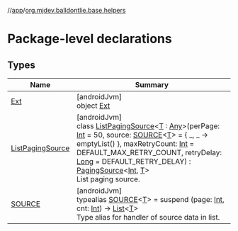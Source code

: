 //[app](../../index.md)/[org.mjdev.balldontlie.base.helpers](index.md)

# Package-level declarations

## Types

| Name | Summary |
|---|---|
| [Ext](-ext/index.md) | [androidJvm]<br>object [Ext](-ext/index.md) |
| [ListPagingSource](-list-paging-source/index.md) | [androidJvm]<br>class [ListPagingSource](-list-paging-source/index.md)&lt;[T](-list-paging-source/index.md) : [Any](https://kotlinlang.org/api/latest/jvm/stdlib/kotlin/-any/index.html)&gt;(perPage: [Int](https://kotlinlang.org/api/latest/jvm/stdlib/kotlin/-int/index.html) = 50, source: [SOURCE](index.md#1428666533%2FClasslikes%2F-912451524)&lt;[T](-list-paging-source/index.md)&gt; = { _, _ -&gt; emptyList() }, maxRetryCount: [Int](https://kotlinlang.org/api/latest/jvm/stdlib/kotlin/-int/index.html) = DEFAULT_MAX_RETRY_COUNT, retryDelay: [Long](https://kotlinlang.org/api/latest/jvm/stdlib/kotlin/-long/index.html) = DEFAULT_RETRY_DELAY) : [PagingSource](https://developer.android.com/reference/kotlin/androidx/paging/PagingSource.html)&lt;[Int](https://kotlinlang.org/api/latest/jvm/stdlib/kotlin/-int/index.html), [T](-list-paging-source/index.md)&gt; <br>List paging source. |
| [SOURCE](index.md#1428666533%2FClasslikes%2F-912451524) | [androidJvm]<br>typealias [SOURCE](index.md#1428666533%2FClasslikes%2F-912451524)&lt;[T](index.md#1428666533%2FClasslikes%2F-912451524)&gt; = suspend (page: [Int](https://kotlinlang.org/api/latest/jvm/stdlib/kotlin/-int/index.html), cnt: [Int](https://kotlinlang.org/api/latest/jvm/stdlib/kotlin/-int/index.html)) -&gt; [List](https://kotlinlang.org/api/latest/jvm/stdlib/kotlin.collections/-list/index.html)&lt;[T](index.md#1428666533%2FClasslikes%2F-912451524)&gt;<br>Type alias for handler of source data in list. |
